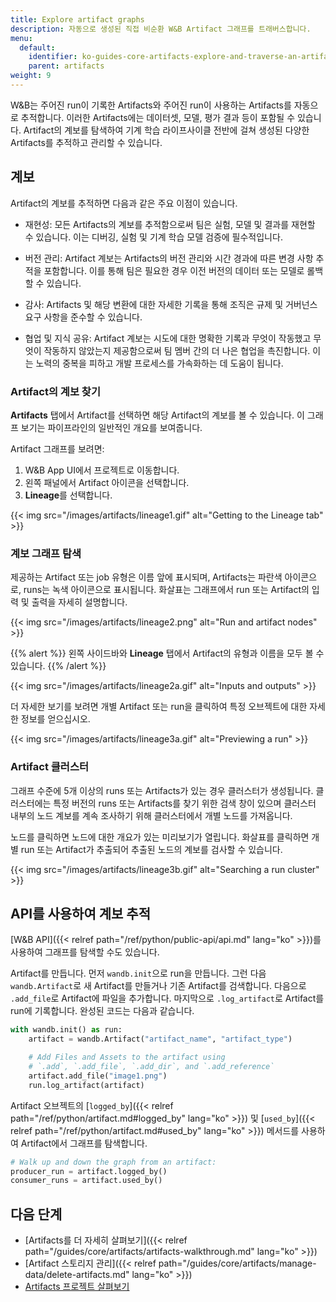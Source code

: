```yaml
---
title: Explore artifact graphs
description: 자동으로 생성된 직접 비순환 W&B Artifact 그래프를 트래버스합니다.
menu:
  default:
    identifier: ko-guides-core-artifacts-explore-and-traverse-an-artifact-graph
    parent: artifacts
weight: 9
---
```


W&B는 주어진 run이 기록한 Artifacts와 주어진 run이 사용하는 Artifacts를 자동으로 추적합니다. 이러한 Artifacts에는 데이터셋, 모델, 평가 결과 등이 포함될 수 있습니다. Artifact의 계보를 탐색하여 기계 학습 라이프사이클 전반에 걸쳐 생성된 다양한 Artifacts를 추적하고 관리할 수 있습니다.

## 계보
Artifact의 계보를 추적하면 다음과 같은 주요 이점이 있습니다.

- 재현성: 모든 Artifacts의 계보를 추적함으로써 팀은 실험, 모델 및 결과를 재현할 수 있습니다. 이는 디버깅, 실험 및 기계 학습 모델 검증에 필수적입니다.

- 버전 관리: Artifact 계보는 Artifacts의 버전 관리와 시간 경과에 따른 변경 사항 추적을 포함합니다. 이를 통해 팀은 필요한 경우 이전 버전의 데이터 또는 모델로 롤백할 수 있습니다.

- 감사: Artifacts 및 해당 변환에 대한 자세한 기록을 통해 조직은 규제 및 거버넌스 요구 사항을 준수할 수 있습니다.

- 협업 및 지식 공유: Artifact 계보는 시도에 대한 명확한 기록과 무엇이 작동했고 무엇이 작동하지 않았는지 제공함으로써 팀 멤버 간의 더 나은 협업을 촉진합니다. 이는 노력의 중복을 피하고 개발 프로세스를 가속화하는 데 도움이 됩니다.

### Artifact의 계보 찾기
**Artifacts** 탭에서 Artifact를 선택하면 해당 Artifact의 계보를 볼 수 있습니다. 이 그래프 보기는 파이프라인의 일반적인 개요를 보여줍니다.

Artifact 그래프를 보려면:

1. W&B App UI에서 프로젝트로 이동합니다.
2. 왼쪽 패널에서 Artifact 아이콘을 선택합니다.
3. **Lineage**를 선택합니다.

{{< img src="/images/artifacts/lineage1.gif" alt="Getting to the Lineage tab" >}}

### 계보 그래프 탐색

제공하는 Artifact 또는 job 유형은 이름 앞에 표시되며, Artifacts는 파란색 아이콘으로, runs는 녹색 아이콘으로 표시됩니다. 화살표는 그래프에서 run 또는 Artifact의 입력 및 출력을 자세히 설명합니다.

{{< img src="/images/artifacts/lineage2.png" alt="Run and artifact nodes" >}}

{{% alert %}}
왼쪽 사이드바와 **Lineage** 탭에서 Artifact의 유형과 이름을 모두 볼 수 있습니다.
{{% /alert %}}

{{< img src="/images/artifacts/lineage2a.gif" alt="Inputs and outputs" >}}

더 자세한 보기를 보려면 개별 Artifact 또는 run을 클릭하여 특정 오브젝트에 대한 자세한 정보를 얻으십시오.

{{< img src="/images/artifacts/lineage3a.gif" alt="Previewing a run" >}}

### Artifact 클러스터

그래프 수준에 5개 이상의 runs 또는 Artifacts가 있는 경우 클러스터가 생성됩니다. 클러스터에는 특정 버전의 runs 또는 Artifacts를 찾기 위한 검색 창이 있으며 클러스터 내부의 노드 계보를 계속 조사하기 위해 클러스터에서 개별 노드를 가져옵니다.

노드를 클릭하면 노드에 대한 개요가 있는 미리보기가 열립니다. 화살표를 클릭하면 개별 run 또는 Artifact가 추출되어 추출된 노드의 계보를 검사할 수 있습니다.

{{< img src="/images/artifacts/lineage3b.gif" alt="Searching a run cluster" >}}

## API를 사용하여 계보 추적
[W&B API]({{< relref path="/ref/python/public-api/api.md" lang="ko" >}})를 사용하여 그래프를 탐색할 수도 있습니다.

Artifact를 만듭니다. 먼저 `wandb.init`으로 run을 만듭니다. 그런 다음 `wandb.Artifact`로 새 Artifact를 만들거나 기존 Artifact를 검색합니다. 다음으로 `.add_file`로 Artifact에 파일을 추가합니다. 마지막으로 `.log_artifact`로 Artifact를 run에 기록합니다. 완성된 코드는 다음과 같습니다.

```python
with wandb.init() as run:
    artifact = wandb.Artifact("artifact_name", "artifact_type")

    # Add Files and Assets to the artifact using
    # `.add`, `.add_file`, `.add_dir`, and `.add_reference`
    artifact.add_file("image1.png")
    run.log_artifact(artifact)
```

Artifact 오브젝트의 [`logged_by`]({{< relref path="/ref/python/artifact.md#logged_by" lang="ko" >}}) 및 [`used_by`]({{< relref path="/ref/python/artifact.md#used_by" lang="ko" >}}) 메서드를 사용하여 Artifact에서 그래프를 탐색합니다.

```python
# Walk up and down the graph from an artifact:
producer_run = artifact.logged_by()
consumer_runs = artifact.used_by()
```
## 다음 단계
- [Artifacts를 더 자세히 살펴보기]({{< relref path="/guides/core/artifacts/artifacts-walkthrough.md" lang="ko" >}})
- [Artifact 스토리지 관리]({{< relref path="/guides/core/artifacts/manage-data/delete-artifacts.md" lang="ko" >}})
- [Artifacts 프로젝트 살펴보기](https://wandb.ai/wandb-smle/artifact_workflow/artifacts/raw_dataset/raw_data/v0/lineage)
